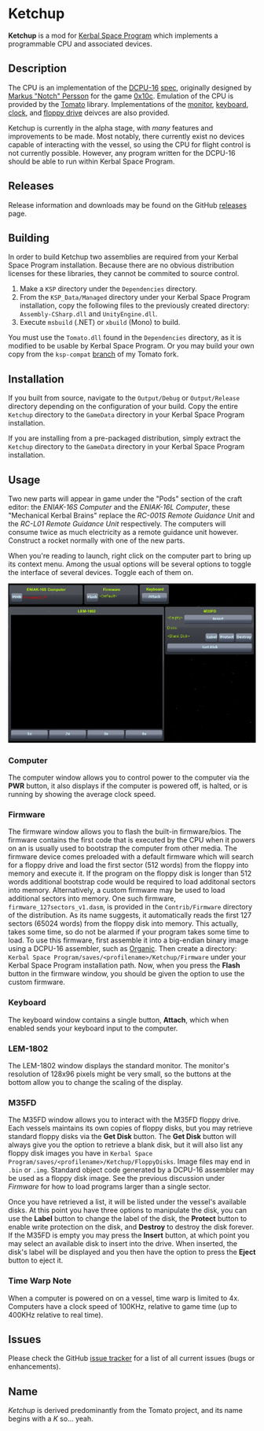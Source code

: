 Ketchup
===========

**Ketchup** is a mod for [Kerbal Space Program][ksp] which implements a programmable CPU and associated devices.

Description
---------------
The CPU is an implementation of the [DCPU-16][dcpu] [spec][dcpu-spec], originally designed by
[Markus "Notch" Persson][notch] for the game [0x10c][0x10c]. Emulation of the CPU is provided by the
[Tomato][tomato] library. Implementations of the [monitor][monitor-spec], [keyboard][keyboard-spec],
[clock][clock-spec], and [floppy drive][floppy-spec] deivces are also provided.

Ketchup is currently in the alpha stage, with *many* features and improvements to be made. Most notably, there
currently exist no devices capable of interacting with the vessel, so using the CPU for flight control is not
currently possible. However, any program written for the DCPU-16 should be able to run within Kerbal Space
Program.

Releases
------------
Release information and downloads may be found on the GitHub [releases][releases] page.

Building
------------
In order to build Ketchup two assemblies are required from your Kerbal Space Program installation. Because there
are no obvious distribution licenses for these libraries, they cannot be commited to source control.

1. Make a `KSP` directory under the `Dependencies` directory.
2. From the `KSP_Data/Managed` directory under your Kerbal Space Program installation, copy the following files to
   the previously created directory: `Assembly-CSharp.dll` and `UnityEngine.dll`.
3. Execute `msbuild` (.NET) or `xbuild` (Mono) to build.

You must use the `Tomato.dll` found in the `Dependencies` directory, as it is modified to be usable by Kerbal
Space Program. Or you may build your own copy from the `ksp-compat` [branch][tomato-ksp-compat] of my Tomato fork.

Installation
----------------
If you built from source, navigate to the `Output/Debug` or `Output/Release` directory depending on the
configuration of your build. Copy the entire `Ketchup` directory to the `GameData` directory in your Kerbal Space
Program installation.

If you are installing from a pre-packaged distribution, simply extract the `Ketchup` directory to the `GameData`
directory in your Kerbal Space Program installation.

Usage
---------
Two new parts will appear in game under the "Pods" section of the craft editor: the *ENIAK-16S Computer* and the
*ENIAK-16L Computer*, these "Mechanical Kerbal Brains" replace the *RC-001S Remote Guidance Unit* and the
*RC-L01 Remote Guidance Unit* respectively. The computers will consume twice as much electricity as a remote
guidance unit however. Construct a rocket normally with one of the new parts.

When you're reading to launch, right click on the computer part to bring up its context menu. Among the usual
options will be several options to toggle the interface of several devices. Toggle each of them on.

![Ketchup Windows](Documentation/Images/ketchup-0.5.0.png)

### Computer
The computer window allows you to control power to the computer via the **PWR** button, it also displays if the
computer is powered off, is halted, or is running by showing the average clock speed.

### Firmware
The firmware window allows you to flash the built-in firmware/bios. The firmware contains the first code that is
executed by the CPU when it powers on an is usually used to bootstrap the computer from other media. The firmware
device comes preloaded with a default firmware which will search for a floppy drive and load the first sector
(512 words) from the floppy into memory and execute it. If the program on the floppy disk is longer than 512 words
additional bootstrap code would be required to load additonal sectors into memory. Alternatively, a custom
firmware may be used to load additional sectors into memory. One such firmware, `firmware_127sectors_v1.dasm`, is
provided in the `Contrib/Firmware` directory of the distribution. As its name suggests, it automatically reads the
first 127 sectors (65024 words) from the floppy disk into memory. This actually, takes some time, so do not be
alarmed if your program takes some time to load. To use this firmware, first assemble it into a big-endian binary
image using a DCPU-16 assembler, such as [Organic][organic]. Then create a directory:
`Kerbal Space Program/saves/<profilename>/Ketchup/Firmware` under your Kerbal Space Program installation path.
Now, when you press the **Flash** button in the firmware window, you should be given the option to use the
custom firmware.

### Keyboard
The keyboard window contains a single button, **Attach**, which when enabled sends your keyboard input to the
computer.

### LEM-1802
The LEM-1802 window displays the standard monitor. The monitor's resolution of 128x96 pixels might be very small, 
so the buttons at the bottom allow you to change the scaling of the display.

### M35FD
The M35FD window allows you to interact with the M35FD floppy drive. Each vessels maintains its own copies of
floppy disks, but you may retrieve standard floppy disks via the **Get Disk** button. The **Get Disk** button will
always give you the option to retrieve a blank disk, but it will also list any floppy disk images you have in
`Kerbal Space Program/saves/<profilename>/Ketchup/FloppyDisks`. Image files may end in `.bin` or `.img`. Standard
object code generated by a DCPU-16 assembler may be used as a floppy disk image. See the previous discussion under
*Firmware* for how to load programs larger than a single sector.

Once you have retrieved a list, it will be listed under the vessel's available disks. At this point you have three
options to manipulate the disk, you can use the **Label** button to change the label of the disk, the **Protect**
button to enable write protection on the disk, and **Destroy** to destroy the disk forever. If the M35FD is empty
you may press the **Insert** button, at which point you may select an available disk to insert into the drive.
When inserted, the disk's label will be displayed and you then have the option to press the **Eject** button to
eject it.

### Time Warp Note

When a computer is powered on on a vessel, time warp is limited to 4x. Computers have a clock speed of 100KHz,
relative to game time (up to 400KHz relative to real time).

Issues
----------
Please check the GitHub [issue tracker][issues] for a list of all current issues (bugs or enhancements).

Name
--------
*Ketchup* is derived predominantly from the Tomato project, and its name begins with a *K* so... yeah.

[0x10c]: http://0x10c.com/
[clock-spec]: http://dcpu.com/clock/
[dcpu]: http://dcpu.com/
[dcpu-spec]: http://dcpu.com/dcpu-16/
[floppy-spec]: http://dcpu.com/floppy-drive/
[issues]: https://github.com/dbent/Ketchup/issues
[keyboard-spec]: http://dcpu.com/keyboard/
[ksp]: https://kerbalspaceprogram.com/
[monitor-spec]: http://dcpu.com/monitor/
[notch]: https://mojang.com/notch/
[organic]: https://github.com/SirCmpwn/organic
[releases]: https://github.com/dbent/Ketchup/releases
[tomato]: https://github.com/SirCmpwn/Tomato
[tomato-ksp-compat]: https://github.com/dbent/Tomato/tree/ksp-compat
